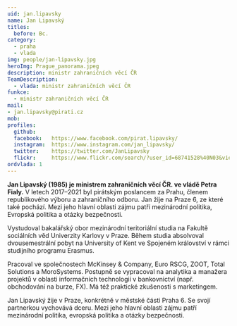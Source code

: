 ```yaml
---
uid: jan.lipavsky
name: Jan Lipavský 
titles:
  before: Bc.
category: 
  - praha
  - vlada
img: people/jan-lipavsky.jpg
heroImg: Prague_panorama.jpeg
description: ministr zahraničních věcí ČR
TeamDescription:
  - vlada: ministr zahraničních věcí ČR
funkce:
  - ministr zahraničních věcí ČR
mail:
- jan.lipavsky@pirati.cz
mob: 				
profiles:
  github: 
  facebook:   https://www.facebook.com/pirat.lipavsky/
  instagram:  https://www.instagram.com/jan_lipavsky/
  twitter:    https://twitter.com/JanLipavsky
  flickr:     https://www.flickr.com/search/?user_id=68741528%40N03&view_all=1&text=lipavsk%C3%BD
ordvlada: 1
---
```


**Jan Lipavský (1985) je ministrem zahraničních věcí ČR. ve vládě Petra Fialy.** V letech 2017–2021 byl pirátským poslancem za Prahu, členem republikového výboru a zahraničního odboru. Jan žije na Praze 6, ze které také pochází. Mezi jeho hlavní oblasti zájmu patří mezinárodní politika, Evropská politika a otázky bezpečnosti.

Vystudoval bakalářský obor mezinárodní teritoriální studia na Fakultě sociálních věd Univerzity Karlovy v Praze. Během studia absolvoval dvousemestrální pobyt na University of Kent ve Spojeném království v rámci studijního programu Erasmus.

Pracoval ve společnostech McKinsey & Company, Euro RSCG, ZOOT, Total Solutions a MoroSystems. Postupně se vypracoval na analytika a manažera projektů v oblasti informačních technologií v bankovnictví (např. obchodování na burze, FX). Má též praktické zkušenosti s marketingem.

Jan Lipavský žije v Praze, konkrétně v městské části Praha 6. Se svojí partnerkou vychovává dceru. Mezi jeho hlavní oblasti zájmu patří mezinárodní politika, evropská politika a otázky bezpečnosti.
